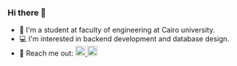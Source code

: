 ### Hi there 👋

<!--
**MohamedAdel5/MohamedAdel5** is a ✨ _special_ ✨ repository because its `README.md` (this file) appears on your GitHub profile.

Here are some ideas to get you started:

- 🔭 I’m currently working on ...
- 🌱 I’m currently learning ...
- 👯 I’m looking to collaborate on ...
- 🤔 I’m looking for help with ...
- 💬 Ask me about ...
- 📫 How to reach me: ...
- 😄 Pronouns: ...
- ⚡ Fun fact: ...
-->
- 📖 I'm a student at faculty of engineering at Cairo university.
- 💻 I'm interested in backend development and database design.
- 💬 Reach me out: 
  <a href="https://www.linkedin.com/in/mohamed-adel-973621135/"> <img width="20px" src="https://image.flaticon.com/icons/svg/2111/2111465.svg"/> </a>
  <a href="mailto:mouhammedadel1999@gmail.com"> <img width="20px" src="https://image.flaticon.com/icons/svg/732/732200.svg" /> </a>
